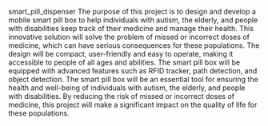 smart_pill_dispenser
The purpose of this project is to design and develop a mobile smart pill box to help individuals with autism, the elderly, and people with disabilities keep track of their medicine and manage their health. 
This innovative solution will solve the problem of missed or incorrect doses of medicine, which can have serious consequences for these populations. 
The design will be compact, user-friendly and easy to operate, making it accessible to people of all ages and abilities.
The smart pill box will be equipped with advanced features such as RFID tracker, path detection, and object detection. 
The smart pill box will be an essential tool for ensuring the health and well-being of individuals with autism, the elderly, and people with disabilities.
By reducing the risk of missed or incorrect doses of medicine, this project will make a significant impact on the quality of life for these populations.
